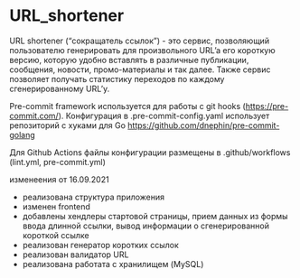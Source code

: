 # URL_shortener
URL shortener (“сокращатель ссылок”) - это сервис, позволяющий пользователю генерировать  для произвольного URL’a его короткую версию, которую удобно вставлять в различные публикации, сообщения, новости, промо-материалы и так далее. Также сервис позволяет получать статистику переходов по каждому сгенерированному URL’у. 

Pre-commit framework используется для работы с git hooks (https://pre-commit.com/). Конфигурация в .pre-commit-config.yaml использует репозиторий с хуками для Go https://github.com/dnephin/pre-commit-golang

Для Github Actions файлы конфигурации размещены в .github/workflows  (lint.yml, pre-commit.yml)

 изменеения от 16.09.2021
 - реализована структура приложения
 - изменен frontend
 - добавлены хендлеры стартовой страницы, прием данных из формы ввода длинной ссылки, вывод информации о сгенерированной короткой ссылке
 - реализован генератор коротких ссылок
 - реализован валидатор URL
 - реализована работата с хранилищем (MySQL)